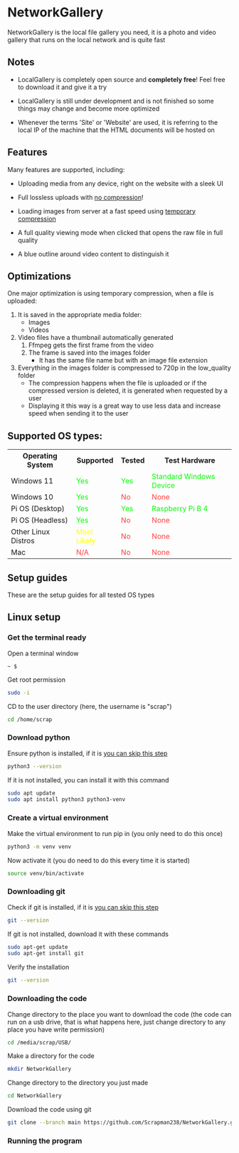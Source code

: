 # NetworkGallery

NetworkGallery is the local file gallery you need, it is a photo and video gallery that runs on the local network and is quite fast

## Notes

- LocalGallery is completely open source and **completely free**! Feel free to download it and give it a try

- LocalGallery is still under development and is not finished so some things may change and become more optimized

- Whenever the terms 'Site' or 'Website' are used, it is referring to the local IP of the machine that the HTML documents will be hosted on

## Features

Many features are supported, including:

- Uploading media from any device, right on the website with a sleek UI

- Full lossless uploads with [no compression](#optimizations)!

- Loading images from server at a fast speed using [temporary compression](#optimizations)

- A full quality viewing mode when clicked that opens the raw file in full quality

- A blue outline around video content to distinguish it

## Optimizations

One major optimization is using temporary compression, when a file is uploaded:

1. It is saved in the appropriate media folder:
    - Images
    - Videos
2. Video files have a thumbnail automatically generated
    1. Ffmpeg gets the first frame from the video
    2. The frame is saved into the images folder
        - It has the same file name but with an image file extension
3. Everything in the images folder is compressed to 720p in the low_quality folder
    - The compression happens when the file is uploaded or if the compressed version is deleted, it is generated when requested by a user
    - Displaying it this way is a great way to use less data and increase speed when sending it to the user

## Supported OS types:

<table>
  <tr>
    <th>Operating System</th>
    <th>Supported</th>
    <th>Tested</th>
    <th>Test Hardware</th>
  </tr>
  <tr>
    <td>Windows 11</td>
    <td style="color: lime;">Yes</td>
    <td style="color: lime;">Yes</td>
    <td style="color: lime;">Standard Windows Device</td>
  </tr>
    <tr>
    <td>Windows 10</td>
    <td style="color: lime;">Yes</td>
    <td style="color: #FF4040;">No</td>
    <td style="color: #FF4040;">None</td>
  </tr>
  <tr>
    <td>Pi OS (Desktop)</td>
    <td style="color: lime;">Yes</td>
    <td style="color: lime;">Yes</td>
    <td style="color: lime;">Raspberry Pi B 4</td>
  </tr>
  <tr>
    <td>Pi OS (Headless)</td>
    <td style="color: lime;">Yes</td>
    <td style="color: #FF4040;">No</td>
    <td style="color: #FF4040;">None</td>
  </tr>
  <tr>
    <td>Other Linux Distros</td>
    <td style="color: yellow;">Most Likely</td>
    <td style="color: #FF4040;">No</td>
    <td style="color: #FF4040;">None</td>
  </tr>
  <tr>
    <td>Mac</td>
    <td style="color: #FF4040;">N/A</td>
    <td style="color: #FF4040;">No</td>
    <td style="color: #FF4040;">None</td>
  </tr>
</table>

## Setup guides

These are the setup guides for all tested OS types

## Linux setup

### Get the terminal ready

Open a terminal window

```
~ $
```

Get root permission
```bash
sudo -i
```

CD to the user directory (here, the username is "scrap")

```bash
cd /home/scrap
```

### Download python

Ensure python is installed, if it is [you can skip this step](#create-a-virtual-environment)

```bash
python3 --version
```

If it is not installed, you can install it with this command

```bash
sudo apt update
sudo apt install python3 python3-venv
```

### Create a virtual environment

Make the virtual environment to run pip in (you only need to do this once)

```bash
python3 -m venv venv
```

Now activate it (you do need to do this every time it is started)

```bash
source venv/bin/activate
```

### Downloading git

Check if git is installed, if it is [you can skip this step](#downloading-the-code)

```bash
git --version
```

If git is not installed, download it with these commands

```bash
sudo apt-get update
sudo apt-get install git
```

Verify the installation

```bash
git --version
```

### Downloading the code

Change directory to the place you want to download the code (the code can run on a usb drive, that is what happens here, just change directory to any place you have write permission)

```bash
cd /media/scrap/USB/
```

Make a directory for the code

```bash
mkdir NetworkGallery
```

Change directory to the directory you just made

```bash
cd NetworkGallery
```

Download the code using git

```bash
git clone --branch main https://github.com/Scrapman238/NetworkGallery.git
```

### Running the program